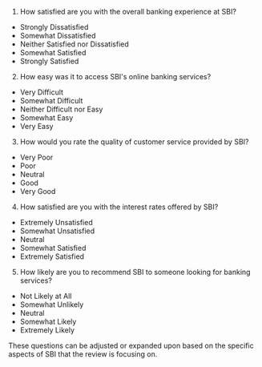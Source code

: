 1.  How satisfied are you with the overall banking experience at SBI?

-   Strongly Dissatisfied
-   Somewhat Dissatisfied
-   Neither Satisfied nor Dissatisfied
-   Somewhat Satisfied
-   Strongly Satisfied

2.  How easy was it to access SBI's online banking services?

-   Very Difficult
-   Somewhat Difficult
-   Neither Difficult nor Easy
-   Somewhat Easy
-   Very Easy

3.  How would you rate the quality of customer service provided by SBI?

-   Very Poor
-   Poor
-   Neutral
-   Good
-   Very Good

4.  How satisfied are you with the interest rates offered by SBI?

-   Extremely Unsatisfied
-   Somewhat Unsatisfied
-   Neutral
-   Somewhat Satisfied
-   Extremely Satisfied

5.  How likely are you to recommend SBI to someone looking for banking services?

-   Not Likely at All
-   Somewhat Unlikely
-   Neutral
-   Somewhat Likely
-   Extremely Likely

These questions can be adjusted or expanded upon based on the specific aspects of SBI that the review is focusing on.